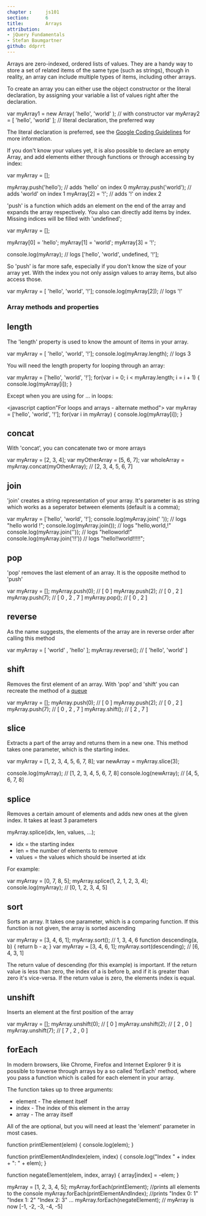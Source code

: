 ```yaml
---
chapter :     js101
section:      6
title:        Arrays
attribution:  
- jQuery Fundamentals
- Stefan Baumgartner
github: ddprrt
---
```

Arrays are zero-indexed, ordered lists of values. They are a handy way to store a set of
related items of the same type (such as strings), though in reality, an array
can include multiple types of items, including other arrays.

To create an array you can either use the object constructor or the literal declaration,
by assigning your variable a list of values right after the declaration.

<javascript caption="A simple array">
var myArray1 = new Array( 'hello', 'world' ); // with constructor
var myArray2 = [ 'hello', 'world' ]; // literal declaration, the preferred way
</javascript>

The literal declaration is preferred, see the 
[Google Coding Guidelines](http://google-styleguide.googlecode.com/svn/trunk/javascriptguide.xml#Array_and_Object_literals)
for more information.

If you don't know your values yet, it is also possible to declare an empty Array, and
add elements either through functions or through accessing by index:

<javascript caption="Creating empty arrays and adding values">
var myArray = [];

myArray.push('hello'); // adds 'hello' on index 0
myArray.push('world'); // adds 'world' on index 1
myArray[2] = '!';	   // adds '!' on index 2
</javascript>

'push' is a function which adds an element on the end of the array and expands the array
respectively. You also can directly add items by index. Missing indices will be filled
with 'undefined';

<javascript caption="Leaving indices">
var myArray = [];

myArray[0] = 'hello'; 
myArray[1] = 'world'; 
myArray[3] = '!';

console.log(myArray); // logs ['hello', 'world', undefined, '!'];
</javascript>

So 'push' is far more safe, especially if you don't know the size of your
array yet. With the index you not only assign values to array items, but also
access those.

<javascript caption="Accessing array items by index">
var myArray = [ 'hello', 'world', '!'];
console.log(myArray[2]);   // logs '!'
</javascript>

### Array methods and properties

## length

The 'length' property is used to know the amount of items in your array.

<javascript caption="Length of an array">
var myArray = [ 'hello', 'world', '!'];
console.log(myArray.length);   // logs 3
</javascript>

You will need the length property for looping through an array:

<javascript caption="For loops and arrays - a classic">
var myArray = ['hello', 'world', '!'];
for(var i = 0; i < myArray.length; i = i + 1) {
	console.log(myArray[i]);
}
</javascript>

Except when you are using for ... in loops:

<javascript caption"For loops and arrays - alternate method">
var myArray = ['hello', 'world', '!'];
for(var i in myArray) {
	console.log(myArray[i]);
}
</javascript>

## concat

With 'concat', you can concatenate two or more arrays

<javascript caption="Concatenating Arrays">
var myArray = [2, 3, 4];
var myOtherArray = [5, 6, 7];
var wholeArray = myArray.concat(myOtherArray); // [2, 3, 4, 5, 6, 7]
</javascript>

## join

'join' creates a string representation of your array. It's parameter is as string
which works as a seperator between elements (default is a comma);

<javascript caption="Joining elements">
var myArray = ['hello', 'world', '!'];
console.log(myArray.join(' ')); // logs "hello world !";
console.log(myArray.join()); 	// logs "hello,world,!"
console.log(myArray.join('')); 	// logs "helloworld!"
console.log(myArray.join('!!')) // logs "hello!!world!!!!!";
</javascript>

## pop

'pop' removes the last element of an array. It is the opposite method to 'push'

<javascript caption="pushing and popping">
var myArray = [];
myArray.push(0); // [ 0 ]
myArray.push(2); // [ 0 , 2 ]
myArray.push(7); // [ 0 , 2 , 7 ]
myArray.pop();   // [ 0 , 2 ]
</javascript>

## reverse 

As the name suggests, the elements of the array are in reverse order after calling
this method

<javascript caption="reverse">
var myArray = [ 'world' , 'hello' ];
myArray.reverse(); // [ 'hello', 'world' ]
</javascript>

## shift

Removes the first element of an array. With 'pop' and 'shift' you can recreate the
method of a [queue](http://en.wikipedia.org/wiki/Queue_(data_structure))

<javascript caption="queue with shift() and pop()">
var myArray = [];
myArray.push(0); // [ 0 ]
myArray.push(2); // [ 0 , 2 ]
myArray.push(7); // [ 0 , 2 , 7 ]
myArray.shift(); // [ 2 , 7 ]
</javascript>

## slice

Extracts a part of the array and returns them in a new one. This method takes one
parameter, which is the starting index.

<javascript caption="slicing">
var myArray = [1, 2, 3, 4, 5, 6, 7, 8];
var newArray = myArray.slice(3);

console.log(myArray);  // [1, 2, 3, 4, 5, 6, 7, 8]
console.log(newArray); // [4, 5, 6, 7, 8]
</javascript>

## splice

Removes a certain amount of elements and adds new ones at the given index. It takes
at least 3 parameters

<javascript caption="splice method">
myArray.splice(idx, len, values, ...);
</javascript>

* idx = the starting index
* len = the number of elements to remove
* values = the values which should be inserted at idx

For example:

<javascript caption="splice example">
var myArray = [0, 7, 8, 5];
myArray.splice(1, 2, 1, 2, 3, 4);
console.log(myArray); // [0, 1, 2, 3, 4, 5]
</javascript>

## sort

Sorts an array. It takes one parameter, which is a comparing function. If this function is not
given, the array is sorted ascending

<javascript caption="sorting without comparing function">
var myArray = [3, 4, 6, 1];
myArray.sort(); // 1, 3, 4, 6
</javascript>

<javascript caption="sorting with comparing function">
function descending(a, b) {
	return b - a;
}
var myArray = [3, 4, 6, 1];
myArray.sort(descending); // [6, 4, 3, 1]
</javascript>

The return value of descending (for this example) is important. If the return value is
less than zero, the index of a is before b, and if it is greater than zero it's vice-versa.
If the return value is zero, the elements index is equal.

## unshift

Inserts an element at the first position of the array

<javascript caption="unshift">
var myArray = [];
myArray.unshift(0); // [ 0 ]
myArray.unshift(2); // [ 2 , 0 ]
myArray.unshift(7); // [ 7 , 2 , 0 ]
</javascript>

## forEach

In modern browsers, like Chrome, Firefox and Internet Explorer 9 it is possible to traverse 
through arrays by a so called 'forEach' method, where you pass a function which is called
for each element in your array.

The function takes up to three arguments:
* element - The element itself
* index - The index of this element in the array
* array - The array itself

All of the are optional, but you will need at least the 'element' parameter in most cases.

<javascript caption="native forEach">
function printElement(elem) {
	console.log(elem);
}

function printElementAndIndex(elem, index) {
	console.log("Index " + index + ": " + elem);
}

function negateElement(elem, index, array) {
	array[index] = -elem;
}

myArray = [1, 2, 3, 4, 5];
myArray.forEach(printElement); //prints all elements to the console
myArray.forEach(printElementAndIndex); //prints "Index 0: 1" "Index 1: 2" "Index 2: 3" ...
myArray.forEach(negateElement); // myArray is now [-1, -2, -3, -4, -5]
</javascript>
